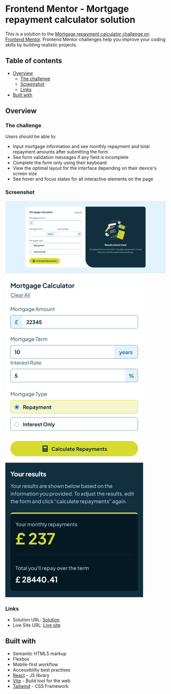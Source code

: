 # Frontend Mentor - Mortgage repayment calculator solution

This is a solution to the [Mortgage repayment calculator challenge on Frontend Mentor](https://www.frontendmentor.io/challenges/mortgage-repayment-calculator-Galx1LXK73). Frontend Mentor challenges help you improve your coding skills by building realistic projects. 

## Table of contents

- [Overview](#overview)
  - [The challenge](#the-challenge)
  - [Screenshot](#screenshot)
  - [Links](#links)
- [Built with](#built-with)

## Overview

### The challenge

Users should be able to:

- Input mortgage information and see monthly repayment and total repayment amounts after submitting the form
- See form validation messages if any field is incomplete
- Complete the form only using their keyboard
- View the optimal layout for the interface depending on their device's screen size
- See hover and focus states for all interactive elements on the page

### Screenshot

![](/public/assets/images/Desktop-view.png)
![](/public/assets/images/Mobile-view.png)

### Links

- Solution URL: [Solution](https://github.com/cassiopeia001/morgage-repayement-calculator)
- Live Site URL: [Live site](https://cassiopeia001.github.io/morgage-repayement-calculator/)

## Built with

- Semantic HTML5 markup
- Flexbox
- Mobile-first workflow
- Accessibility best practises
- [React](https://reactjs.org/) - JS library
- [Vite](https://vite.dev/) - Build tool for the web
- [Tailwind](https://tailwindcss.com/) - CSS Framework